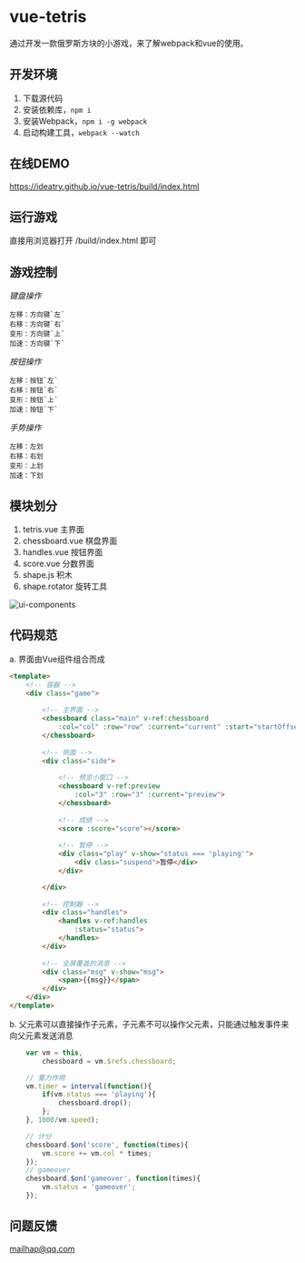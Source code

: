 # vue-tetris

通过开发一款俄罗斯方块的小游戏，来了解webpack和vue的使用。

## 开发环境

1. 下载源代码
2. 安装依赖库，`npm i`
3. 安装Webpack，`npm i -g webpack`
4. 启动构建工具，`webpack --watch`

## 在线DEMO

https://ideatry.github.io/vue-tetris/build/index.html

## 运行游戏

直接用浏览器打开 /build/index.html 即可

## 游戏控制

*键盘操作*
```
左移：方向键`左`
右移：方向键`右`
变形：方向键`上`
加速：方向键`下`
```

*按钮操作*
```
左移：按钮`左`
右移：按钮`右`
变形：按钮`上`
加速：按钮`下`
```

*手势操作*
```
左移：左划
右移：右划
变形：上划
加速：下划
```


## 模块划分

1. tetris.vue      主界面
2. chessboard.vue  棋盘界面
3. handles.vue     按钮界面
4. score.vue       分数界面
5. shape.js        积木
6. shape.rotator   旋转工具

![ui-components](./doc/images/ui-compnents.png)

## 代码规范

a. 界面由Vue组件组合而成
```html
<template>
    <!-- 容器 -->
    <div class="game">
        
        <!-- 主界面 -->
        <chessboard class="main" v-ref:chessboard
            :col="col" :row="row" :current="current" :start="startOffset">
        </chessboard>
        
        <!-- 侧面 -->
        <div class="side">
            
            <!-- 预览小窗口 -->
            <chessboard v-ref:preview 
                :col="3" :row="3" :current="preview">
            </chessboard>
            
            <!-- 成绩 -->
            <score :score="score"></score>
            
            <!-- 暂停 -->
            <div class="play" v-show="status === 'playing'">
                <div class="suspend">暂停</div>
            </div>

        </div>
        
        <!-- 控制器 -->
        <div class="handles">
            <handles v-ref:handles 
                :status="status">
            </handles>
        </div>
        
        <!-- 全屏覆盖的消息 -->
        <div class="msg" v-show="msg">
            <span>{{msg}}</span>
        </div>
    </div>
</template>
```

b. 父元素可以直接操作子元素，子元素不可以操作父元素，只能通过触发事件来向父元素发送消息
```js
    var vm = this,
        chessboard = vm.$refs.chessboard;

    // 重力作用
    vm.timer = interval(function(){
        if(vm.status === 'playing'){
            chessboard.drop();
        };
    }, 1000/vm.speed);

    // 计分
    chessboard.$on('score', function(times){
        vm.score += vm.col * times;
    });
    // gameover
    chessboard.$on('gameover', function(times){
        vm.status = 'gameover';
    });
```

## 问题反馈

mailhap@qq.com